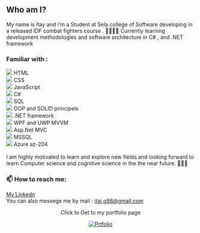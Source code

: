 ## Who am I?
My name is Itay and i'm a Student at Sela college of Software developing in a released IDF combat fighters course . 🧑🏾‍🏫📖
Currently learning development methodologies and software architecture in C# ,  and .NET framework
### Familiar with :

<image src="file_type_html_icon_130541.png"> HTML </li> <br>
<image src="file_type_css_icon_130661.png"> CSS </li> <br>
<image src="file_type_js_official_icon_130509.png"> JavaScript </li> <br>
 <image src="002-c-sharp.png"> C# </li> <br>
 <image src="sql_icon.png"> SQL </li> <br>
 <image src="003-programming.png"> OOP and SOLID principels<br>
 <image src="net-logo-13E6F1F153-seeklogo.com.png" > .NET framework <br>
 <image src="wpf_button_icon_151942.png"> WPF and UWP MVVM<br>
 <image src="APN_NET_MVC.png"> Asp.Net MVC <br>
 <image src="png-clipart-microsoft-sql-server-computer-servers-database-microsoft-microsoft-sql-server-server-computer.png"> MSSQL<br>
 <image src="001-azure.png"> Azure az-204 <br>
<br>
I am highly motivated to learn and explore new fields and looking forward to learn Computer science and cognitive science in the the near future. 🧑🏾‍🎓


### 📫 How to reach me:
<a href="https://www.linkedin.com/in/itay-getahun/">My Linkedn</a>
<br>
You can also messege me by mail : <a href="itai.g98@gmail.com">itai.g98@gmail.com</a>

<div align="center">
<p>Click to Get to my portfolio page</p>
<a href="https://itayg98.github.io/Itay-Getahun-Portfolio/">
         <img alt="Prtfolio" src="https://user-images.githubusercontent.com/91791115/189167955-131f4728-7142-43ba-930e-f2b652c032dd.jpg"
         >
      </a>
</div>
